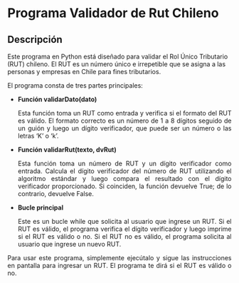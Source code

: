 # Programa Validador de Rut Chileno

## Descripción

Este programa en Python está diseñado para validar el Rol Único Tributario (RUT) chileno. El RUT es un número único e irrepetible que se asigna a las personas y empresas en Chile para fines tributarios.

El programa consta de tres partes principales:

- __Función validarDato(dato)__<br/>
<tab/><p align="justify"> Esta función toma un RUT como entrada y verifica si el formato del RUT es válido. El formato correcto es un número de 1 a 8 dígitos seguido de un guión y luego un dígito verificador, que puede ser un número o las letras ‘K’ o ‘k’.</p>


- **Función validarRut(texto, dvRut)** <br/>
<tab/><p align="justify">  Esta función toma un número de RUT y un dígito verificador como entrada. Calcula el dígito verificador del número de RUT utilizando el algoritmo estándar y luego compara el resultado con el dígito verificador proporcionado. Si coinciden, la función devuelve True; de lo contrario, devuelve False.</p>


- **Bucle principal** <br/>
<tab/><p align="justify">  Este es un bucle while que solicita al usuario que ingrese un RUT. Si el RUT es válido, el programa verifica el dígito verificador y luego imprime si el RUT es válido o no. Si el RUT no es válido, el programa solicita al usuario que ingrese un nuevo RUT.</p>

<tab/><p align="justify"> Para usar este programa, simplemente ejecútalo y sigue las instrucciones en pantalla para ingresar un RUT. El programa te dirá si el RUT es válido o no. </p>

